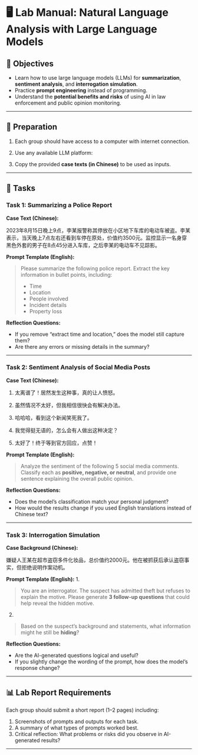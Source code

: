 # 🖥️ Lab Manual: Natural Language Analysis with Large Language Models

## 🎯 Objectives
- Learn how to use large language models (LLMs) for **summarization**, **sentiment analysis**, and **interrogation simulation**.  
- Practice **prompt engineering** instead of programming.  
- Understand the **potential benefits and risks** of using AI in law enforcement and public opinion monitoring.  

---

## 🔧 Preparation
1. Each group should have access to a computer with internet connection.  
2. Use any available LLM platform:  

3. Copy the provided **case texts (in Chinese)** to be used as inputs.  

---

## 📝 Tasks

### Task 1: Summarizing a Police Report

**Case Text (Chinese):**

2023年8月15日晚上9点，李某报警称其停放在小区地下车库的电动车被盗。李某表示，当天晚上7点左右还看到车停在原处，价值约3500元。监控显示一名身穿黑色外套的男子在8点45分进入车库，之后李某的电动车不见踪影。

**Prompt Template (English):**
> Please summarize the following police report. Extract the key information in bullet points, including:  
> - Time  
> - Location  
> - People involved  
> - Incident details  
> - Property loss  

**Reflection Questions:**
- If you remove “extract time and location,” does the model still capture them?  
- Are there any errors or missing details in the summary?  

---

### Task 2: Sentiment Analysis of Social Media Posts

**Case Text (Chinese):**
1. 太离谱了！居然发生这种事，真的让人愤怒。

2. 虽然情况不太好，但我相信很快会有解决办法。

3. 哈哈哈，看到这个新闻笑死我了。

4. 我觉得挺无语的，怎么会有人做出这种决定？

5. 太好了！终于等到官方回应，点赞！


**Prompt Template (English):**
> Analyze the sentiment of the following 5 social media comments. Classify each as **positive, negative, or neutral**, and provide one sentence explaining the overall public opinion.  

**Reflection Questions:**
- Does the model’s classification match your personal judgment?  
- How would the results change if you used English translations instead of Chinese text?  

---

### Task 3: Interrogation Simulation

**Case Background (Chinese):**

嫌疑人王某在超市盗窃多件化妆品，总价值约2000元。他在被抓获后承认盗窃事实，但拒绝说明作案动机。


**Prompt Template (English):**
1.  
> You are an interrogator. The suspect has admitted theft but refuses to explain the motive. Please generate **3 follow-up questions** that could help reveal the hidden motive.  

2.  
> Based on the suspect’s background and statements, what information might he still be **hiding**?  

**Reflection Questions:**
- Are the AI-generated questions logical and useful?  
- If you slightly change the wording of the prompt, how does the model’s response change?  

---

## 📊 Lab Report Requirements
Each group should submit a short report (1–2 pages) including:  
1. Screenshots of prompts and outputs for each task.  
2. A summary of what types of prompts worked best.  
3. Critical reflection: What problems or risks did you observe in AI-generated results?  

---


